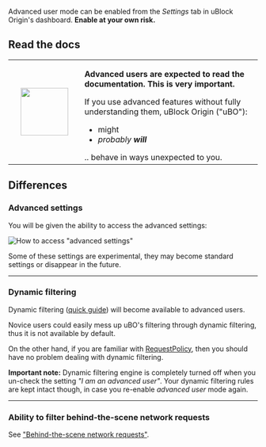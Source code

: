 Advanced user mode can be enabled from the _Settings_ tab in uBlock Origin's dashboard. **Enable at your own risk.**

## Read the docs
<table><tr><td width="130" align="center">
<img src="http://i.imgur.com/3kJFgHX.jpg" float="right" width="96" height="96">
</td><td>
<p><b>Advanced users are expected to read the documentation. This is very important.</b></p>

<p>If you use advanced features without fully understanding them, uBlock Origin ("uBO"):</p>

<ul>
<li>might</li>
<li><i>probably <b>will</b></i>
</ul>
.. behave in ways unexpected to you.
</td></tr></table>

## Differences

### Advanced settings

You will be given the ability to access the advanced settings:

![How to access "advanced settings"](https://cloud.githubusercontent.com/assets/585534/20042797/2800dcd4-a44e-11e6-9bc8-a5e0c960262c.png)

Some of these settings are experimental, they may become standard settings or disappear in the future.

***

### Dynamic filtering

Dynamic filtering ([quick guide](https://github.com/gorhill/uBlock/wiki/Dynamic-filtering:-quick-guide)) will become available to advanced users.

Novice users could easily mess up uBO's filtering through dynamic filtering, thus it is not available by default.

On the other hand, if you are familiar with [RequestPolicy](https://www.requestpolicy.com/), then you should have no problem dealing with dynamic filtering.

**Important note:** Dynamic filtering engine is completely turned off when you un-check the setting _"I am an advanced user"_. Your dynamic filtering rules are kept intact though, in case you re-enable _advanced user_ mode again.

***

### Ability to filter behind-the-scene network requests

See ["Behind-the-scene network requests"](https://github.com/gorhill/uBlock/wiki/Behind-the-scene-network-requests).